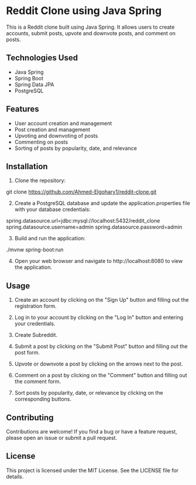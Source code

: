 # Reddit Clone using Java Spring

This is a Reddit clone built using Java Spring. It allows users to create accounts, submit posts, upvote and downvote posts, and comment on posts.

## Technologies Used

- Java Spring
- Spring Boot
- Spring Data JPA
- PostgreSQL

## Features

- User account creation and management
- Post creation and management
- Upvoting and downvoting of posts
- Commenting on posts
- Sorting of posts by popularity, date, and relevance

## Installation

1. Clone the repository:

git clone https://github.com/Ahmed-Elgohary1/reddit-clone.git


2. Create a PostgreSQL database and update the application.properties file with your database credentials:

spring.datasource.url=jdbc:mysql://localhost:5432/reddit_clone
spring.datasource.username=admin
spring.datasource.password=admin


3. Build and run the application:

./mvnw spring-boot:run


4. Open your web browser and navigate to http://localhost:8080 to view the application.

## Usage

1. Create an account by clicking on the "Sign Up" button and filling out the registration form.

2. Log in to your account by clicking on the "Log In" button and entering your credentials.

3. Create Subreddit.

4. Submit a post by clicking on the "Submit Post" button and filling out the post form.

5. Upvote or downvote a post by clicking on the arrows next to the post.

6. Comment on a post by clicking on the "Comment" button and filling out the comment form.

7. Sort posts by popularity, date, or relevance by clicking on the corresponding buttons.

## Contributing

Contributions are welcome! If you find a bug or have a feature request, please open an issue or submit a pull request.

## License

This project is licensed under the MIT License. See the LICENSE file for details.
